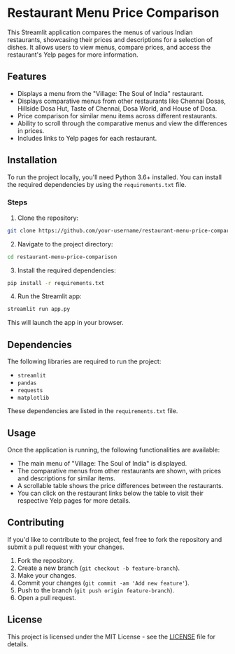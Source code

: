 # Restaurant Menu Price Comparison

This Streamlit application compares the menus of various Indian restaurants, showcasing their prices and descriptions for a selection of dishes. It allows users to view menus, compare prices, and access the restaurant's Yelp pages for more information.

## Features

- Displays a menu from the "Village: The Soul of India" restaurant.
- Displays comparative menus from other restaurants like Chennai Dosas, Hillside Dosa Hut, Taste of Chennai, Dosa World, and House of Dosa.
- Price comparison for similar menu items across different restaurants.
- Ability to scroll through the comparative menus and view the differences in prices.
- Includes links to Yelp pages for each restaurant.

## Installation

To run the project locally, you'll need Python 3.6+ installed. You can install the required dependencies by using the `requirements.txt` file.

### Steps

1. Clone the repository:

```bash
git clone https://github.com/your-username/restaurant-menu-price-comparison.git
```

2. Navigate to the project directory:

```bash
cd restaurant-menu-price-comparison
```

3. Install the required dependencies:

```bash
pip install -r requirements.txt
```

4. Run the Streamlit app:

```bash
streamlit run app.py
```

This will launch the app in your browser.

## Dependencies

The following libraries are required to run the project:

- `streamlit`
- `pandas`
- `requests`
- `matplotlib`

These dependencies are listed in the `requirements.txt` file.

## Usage

Once the application is running, the following functionalities are available:

- The main menu of "Village: The Soul of India" is displayed.
- The comparative menus from other restaurants are shown, with prices and descriptions for similar items.
- A scrollable table shows the price differences between the restaurants.
- You can click on the restaurant links below the table to visit their respective Yelp pages for more details.

## Contributing

If you'd like to contribute to the project, feel free to fork the repository and submit a pull request with your changes.

1. Fork the repository.
2. Create a new branch (`git checkout -b feature-branch`).
3. Make your changes.
4. Commit your changes (`git commit -am 'Add new feature'`).
5. Push to the branch (`git push origin feature-branch`).
6. Open a pull request.

## License

This project is licensed under the MIT License - see the [LICENSE](LICENSE) file for details.
